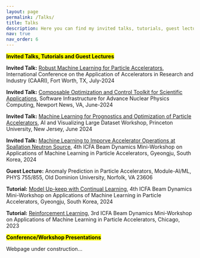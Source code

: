 ```yaml
---
layout: page
permalink: /Talks/
title: Talks
description: Here you can find my invited talks, tutorials, guest lectures, and conference/workshop presentations!
nav: true
nav_order: 6
---
```


<!-- For now, this page is assumed to be a static description of your courses. You can convert it to a collection similar to `_projects/` so that you can have a dedicated page for each course.

Organize your courses by years, topics, or universities, however you like! -->

<b><font color="red"><mark>Invited Talks, Tutorials and Guest Lectures</mark></font></b>

<b>Invited Talk:</b> <a href="https://caari-sneap.com/home">Robust Machine Learning for Particle Accelerators</a>, International Conference on the Application of Accelerators in Research and Industry (CAARI), Fort Worth, TX, July-2024

<b>Invited Talk:</b> <a href="https://www.jlab.org/conference/2024SANPC">Composable Optimization and Control Toolkit for Scientific Applications</a>, Software Infrastructure for Advance Nuclear Physics Computing, Newport News, VA, June-2024

<b>Invited Talk:</b> <a href="https://indico.iter.org/event/319">Machine Learning for Prognostics and Optimization of Particle Accelerators</a>, AI and Visualizing Large Dataset Workshop, Princeton University, New Jersey, June 2024

<b>Invited Talk:</b> <a href="https://www.indico.kr/event/47/contributions/519/">Machine Learning to Imporve Accelerator Operations at Spallation Neutron Source</a>, 4th ICFA Beam Dynamics Mini-Workshop on Applications of Machine Learning in Particle Accelerators, Gyeongju, South Korea, 2024

<b>Guest Lecture:</b> Anomaly Prediction in Particle Accelerators, Module-AI/ML, PHYS 755/855, Old Dominion University, Norfolk, VA 23606

<b>Tutorial:</b> <a href="https://www.indico.kr/event/47/contributions/544/">Model Up-keep with Continual Learning</a>, 4th ICFA Beam Dynamics Mini-Workshop on Applications of Machine Learning in Particle Accelerators, Gyeongju, South Korea, 2024

<b>Tutorial:</b> <a href="https://indico.bnl.gov/event/16158/contributions/69545/">Reinforcement Learning</a>, 3rd ICFA Beam Dynamics Mini-Workshop on Applications of Machine Learning in Particle Accelerators, Chicago, 2023

<b><font color="red"><mark>Conference/Workshop Presentations</mark></font></b>

Webpage under construction...